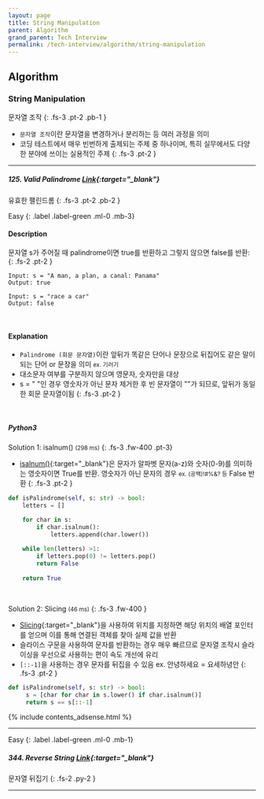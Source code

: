 ```yaml
---
layout: page
title: String Manipulation
parent: Algorithm
grand_parent: Tech Interview
permalink: /tech-interview/algorithm/string-manipulation
---
```


## Algorithm

### String Manipulation
문자열 조작
{: .fs-3 .pt-2 .pb-1 }

- `문자열 조작`이란 문자열을 변경하거나 분리하는 등 여러 과정을 의미
- 코딩 테스트에서 매우 빈번하게 출제되는 주제 중 하나이며, 특히 실무에서도 다양한 분야에 쓰이는 실용적인 주제
{: .fs-3 .pt-2 }

---

##### 125. Valid Palindrome [Link](https://leetcode.com/problems/valid-palindrome){:target="_blank"}
유효한 팰린드롬 
{: .fs-3 .pt-2 .pb-2 }

Easy
{: .label .label-green .ml-0 .mb-3}

#### Description

문자열 s가 주어질 때 palindrome이면 true를 반환하고 그렇지 않으면 false를 반환:
{: .fs-2 .pt-2 }

```
Input: s = "A man, a plan, a canal: Panama"
Output: true

Input: s = "race a car"
Output: false
```

<br />

#### Explanation

- `Palindrome (회문 문자열)`이란 앞뒤가 똑같은 단어나 문장으로 뒤집어도 같은 말이 되는 단어 or 문장을 의미 <small>ex. 기러기</small>
- 대소문자 여부를 구분하지 않으며 영문자, 숫자만을 대상
- s = " "인 경우 영숫자가 아닌 문자 제거한 후 빈 문자열이 ""가 되므로, 앞뒤가 동일한 회문 문자열이됨
{: .fs-3 .pt-2 }

<br />

##### Python3

Solution 1: isalnum() <small>(298 ms)</small>
{: .fs-3 .fw-400 .pt-3}

- [isalnum()](https://www.w3schools.com/python/ref_string_isalnum.asp){:target="_blank"}은 문자가 알파벳 문자(a-z)와 숫자(0-9)를 의미하는 영숫자이면 True를 반환. 영숫자가 아닌 문자의 경우 <small>ex. (공백)!#%&? 등</small> False 반환
{: .fs-3 .pt-2 }

```python
def isPalindrome(self, s: str) -> bool:
    letters = []

    for char in s:
        if char.isalnum():
            letters.append(char.lower())
    
    while len(letters) >1:
        if letters.pop(0) != letters.pop()
        return False
    
    return True
```

<Br />

Solution 2: Slicing <small>(46 ms)</small>
{: .fs-3 .fw-400 }

- [Slicing](https://www.w3schools.com/python/python_strings_slicing.asp){:target="_blank"}을 사용하여 위치를 지정하면 해당 위치의 배열 포인터를 얻으며 이를 통해 연결된 객체를 찾아 실제 값을 반환
- 슬라이스 구문을 사용하여 문자를 반환하는 경우 매우 빠르므로 문자열 조작시 슬라이싱을 우선으로 사용하는 편이 속도 개선에 유리
- `[::-1]`을 사용하는 경우 문자를 뒤집을 수 있음 ex. 안녕하세요 = 요세하녕안
{: .fs-3 .pt-2 }

```python
def isPalindrome(self, s: str) -> bool:
     s = [char for char in s.lower() if char.isalnum()]
     return s == s[::-1]
```

{% include contents_adsense.html %}

---

Easy
{: .label .label-green .ml-0 .mb-1}

##### 344. Reverse String [Link](https://leetcode.com/problems/reverse-string){:target="_blank"}
문자열 뒤집기 
{: .fs-2 .py-2 }

---